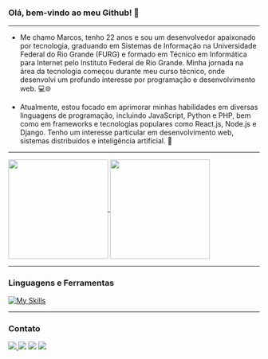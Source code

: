 ### Olá, bem-vindo ao meu Github! 👋
<div>

______________________________________________________________________________________
  
</div>

- Me chamo Marcos, tenho 22 anos e sou um desenvolvedor apaixonado por tecnologia, graduando em Sistemas de Informação na Universidade Federal do Rio Grande (FURG) e formado em Técnico em Informática para Internet pelo Instituto Federal de Rio Grande. Minha jornada na área da tecnologia começou durante meu curso técnico, onde desenvolvi um profundo interesse por programação e desenvolvimento web. 💻🌐

- Atualmente, estou focado em aprimorar minhas habilidades em diversas linguagens de programação, incluindo JavaScript, Python e PHP, bem como em frameworks e tecnologias populares como React.js, Node.js e Django. Tenho um interesse particular em desenvolvimento web, sistemas distribuídos e inteligência artificial. 🚀

<div>

______________________________________________________________________________________
  
</div>

<a href="https://github.com/marcoscfreitas/github-readme-stats">
  <img height=200 align="center" src="https://github-readme-stats.vercel.app/api?username=marcoscfreitas&theme=radical&rank_icon=github" />
</a>
<a href="https://github.com/marcoscfreitas/convoychat">
  <img height=200 align="center" src="https://github-readme-stats.vercel.app/api/top-langs?username=marcoscfreitas&layout=compact&langs_count=8&card_width=320&theme=radical" />
</a>
<div>

______________________________________________________________________________________
  
</div>

### Linguagens e Ferramentas
[![My Skills](https://skillicons.dev/icons?i=js,html,css,php,py,nodejs,mysql,laravel,git)](https://skillicons.dev)

<div>

______________________________________________________________________________________
  
</div>

### Contato

<div> 
  <a href="https://www.facebook.com/mavizss/" target="_blank"><img src="https://img.shields.io/badge/Facebook-%231877F2.svg?style=for-the-badge&logo=Facebook&logoColor=white"</a>
  <a href="https://instagram.com/marv01_" target="_blank"><img src="https://img.shields.io/badge/-Instagram-%23E4405F?style=for-the-badge&logo=instagram&logoColor=white" target="_blank"></a>
  <a href = "mailto:mcopellofreitas@hotmail.com"><img src="https://img.shields.io/badge/-Gmail-%23333?style=for-the-badge&logo=gmail&logoColor=white" target="_blank"></a>
  <a href="https://www.linkedin.com/in/marcoscfreitas/" target="_blank"><img src="https://img.shields.io/badge/-LinkedIn-%230077B5?style=for-the-badge&logo=linkedin&logoColor=white" target="_blank"></a> 
  
</div>
